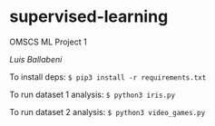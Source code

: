 # supervised-learning

OMSCS ML Project 1

_Luis Ballabeni_

To install deps:
```$ pip3 install -r requirements.txt ```

To run dataset 1 analysis:
```$ python3 iris.py ```

To run dataset 2 analysis:
```$ python3 video_games.py ```